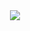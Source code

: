 <div align="center">
  <img align="center" src="documentation/logo/logoNewWithJapaneseText.png" />
</div>
